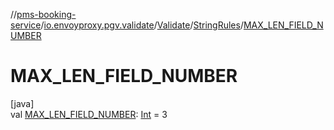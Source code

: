 //[pms-booking-service](../../../../index.md)/[io.envoyproxy.pgv.validate](../../index.md)/[Validate](../index.md)/[StringRules](index.md)/[MAX_LEN_FIELD_NUMBER](-m-a-x_-l-e-n_-f-i-e-l-d_-n-u-m-b-e-r.md)

# MAX_LEN_FIELD_NUMBER

[java]\
val [MAX_LEN_FIELD_NUMBER](-m-a-x_-l-e-n_-f-i-e-l-d_-n-u-m-b-e-r.md): [Int](https://kotlinlang.org/api/core/kotlin-stdlib/kotlin/-int/index.html) = 3
